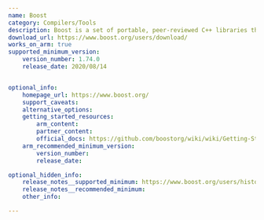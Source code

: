 ```yaml
---
name: Boost
category: Compilers/Tools
description: Boost is a set of portable, peer-reviewed C++ libraries that enhance functionality in areas like threading, data structures, and networking, offering valuable resources for C++ development and standardization.
download_url: https://www.boost.org/users/download/
works_on_arm: true
supported_minimum_version:
    version_number: 1.74.0
    release_date: 2020/08/14


optional_info:
    homepage_url: https://www.boost.org/
    support_caveats:
    alternative_options:
    getting_started_resources:
        arm_content:
        partner_content: 
        official_docs: https://github.com/boostorg/wiki/wiki/Getting-Started%3A-Overview#installing-boost
    arm_recommended_minimum_version:
        version_number:
        release_date: 

optional_hidden_info:
    release_notes__supported_minimum: https://www.boost.org/users/history/version_1_74_0.html
    release_notes__recommended_minimum:
    other_info: 

---
```

